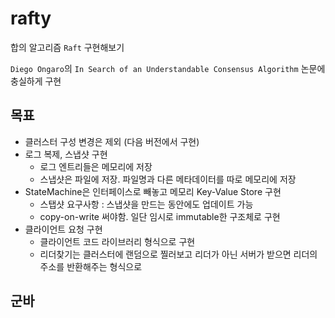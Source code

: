 # rafty
합의 알고리즘 `Raft` 구현해보기

`Diego Ongaro`의 `In Search of an Understandable Consensus Algorithm` 논문에 충실하게 구현

## 목표
- 클러스터 구성 변경은 제외 (다음 버전에서 구현)
- 로그 복제, 스냅샷 구현
    - 로그 엔트리들은 메모리에 저장
    - 스냅샷은 파일에 저장. 파일명과 다른 메타데이터를 따로 메모리에 저장
- StateMachine은 인터페이스로 빼놓고 메모리 Key-Value Store 구현
    - 스탭샷 요구사항 : 스냅샷을 만드는 동안에도 업데이트 가능
    - copy-on-write 써야함. 일단 임시로 immutable한 구조체로 구현 
- 클라이언트 요청 구현
    - 클라이언트 코드 라이브러리 형식으로 구현
    - 리더찾기는 클러스터에 랜덤으로 찔러보고 리더가 아닌 서버가 받으면 리더의 주소를 반환해주는 형식으로

## 군바
